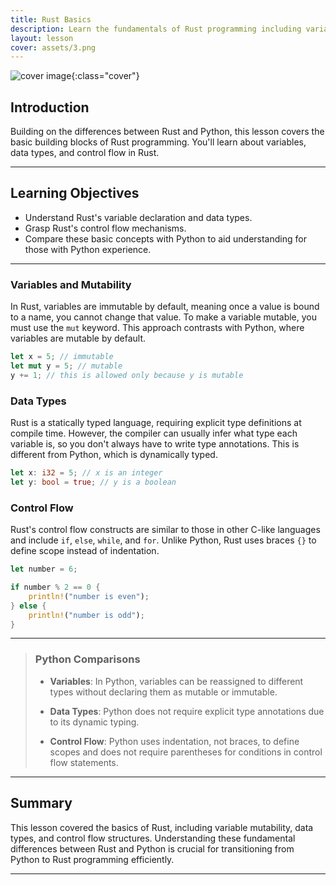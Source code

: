 ```yaml
---
title: Rust Basics
description: Learn the fundamentals of Rust programming including variables, data types, and control flow.
layout: lesson
cover: assets/3.png
---
```


![cover image]({{page.cover}}){:class="cover"}


## Introduction

Building on the differences between Rust and Python, this lesson covers the basic building blocks of Rust programming. You'll learn about variables, data types, and control flow in Rust.

---

## Learning Objectives

- Understand Rust's variable declaration and data types.
- Grasp Rust's control flow mechanisms.
- Compare these basic concepts with Python to aid understanding for those with Python experience.

---

### Variables and Mutability

In Rust, variables are immutable by default, meaning once a value is bound to a name, you cannot change that value. To make a variable mutable, you must use the `mut` keyword. This approach contrasts with Python, where variables are mutable by default.

```rust
let x = 5; // immutable
let mut y = 5; // mutable
y += 1; // this is allowed only because y is mutable
```

### Data Types

Rust is a statically typed language, requiring explicit type definitions at compile time. However, the compiler can usually infer what type each variable is, so you don't always have to write type annotations. This is different from Python, which is dynamically typed.

```rust
let x: i32 = 5; // x is an integer
let y: bool = true; // y is a boolean
```

### Control Flow

Rust's control flow constructs are similar to those in other C-like languages and include `if`, `else`, `while`, and `for`. Unlike Python, Rust uses braces `{}` to define scope instead of indentation.

```rust
let number = 6;

if number % 2 == 0 {
    println!("number is even");
} else {
    println!("number is odd");
}
```

---

> ### Python Comparisons
>
> - **Variables**: In Python, variables can be reassigned to different types without declaring them as mutable or immutable.
>
> - **Data Types**: Python does not require explicit type annotations due to its dynamic typing.
>
> - **Control Flow**: Python uses indentation, not braces, to define scopes and does not require parentheses for conditions in control flow statements.

---

## Summary

This lesson covered the basics of Rust, including variable mutability, data types, and control flow structures. Understanding these fundamental differences between Rust and Python is crucial for transitioning from Python to Rust programming efficiently.

---
